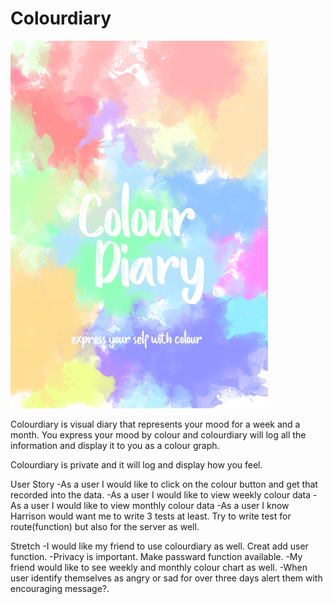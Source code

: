 # Colourdiary

![](readme.png)

Colourdiary is visual diary that represents your mood for a week and a month. You express your mood by colour 
and colourdiary will log all the information and display it to you as a colour graph. 

Colourdiary is private and it will log and display how you feel. 


User Story
-As a user I would like to click on the colour button and get that recorded into the data.
-As a user I would like to view weekly colour data
-As a user I would like to view monthly colour data
-As a user I know Harrison would want me to write 3 tests at least. Try to write test for route(function) but also 
for the server as well.

Stretch 
-I would like my friend to use colourdiary as well. Creat add user function.
-Privacy is important. Make passward function available. 
-My friend would like to see weekly and monthly colour chart as well. 
-When user identify themselves as angry or sad for over three days alert them with encouraging message?.


